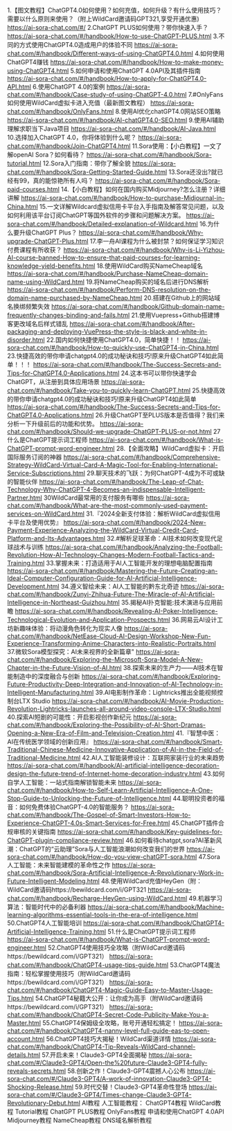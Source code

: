 1.【图文教程】ChatGPT4.0如何使用？如何充值，如何升级？有什么使用技巧？需要以什么原则来使用？（附上WildCard邀请码GPT321,享受开通优惠)
https://ai-sora-chat.com/#/
2.ChatGPT PLUS如何使用？带你快速入手？
https://ai-sora-chat.com/#/handbook/How-to-use-ChatGPT-PLUS.html
3.不同的方式使用ChatGPT4.0造成用户的体验不同
https://ai-sora-chat.com/#/handbook/Different-ways-of-using-ChatGPT4.0.html
4.如何使用ChatGPT4赚钱
https://ai-sora-chat.com/#/handbook/How-to-make-money-using-ChatGPT4.html
5.如何申请和使用ChatGPT 4.0API及其插件指南
https://ai-sora-chat.com/#/handbook/How-to-apply-for-ChatGPT4.0-API.html
6.使用ChatGPT 4.0的案例
https://ai-sora-chat.com/#/handbook/Case-study-of-using-ChatGPT-4.0.html
7.#OnlyFans 如何使用WildCard虚拟卡进入充值（最新图文教程）
https://ai-sora-chat.com/#/handbook/OnlyFans.html
8.使用AI优化chatGPT4.0网站SEO策略
https://ai-sora-chat.com/#/handbook/AI-chatGPT4.0-SEO.html
9.使用AI辅助理解求职当下Java项目
https://ai-sora-chat.com/#/handbook/AI-Java.html
10.选择加入ChatGPT 4.0，你将体验到什么呢？
https://ai-sora-chat.com/#/handbook/Join-ChatGPT4.html
11.Sora使用：【小白教程】一文了解openAI Sora？如何看待？
https://ai-sora-chat.com/#/handbook/Sora-tutorial.html
12.Sora入门指南：带你了解全貌
https://ai-sora-chat.com/#/handbook/Sora-Getting-Started-Guide.html
13.Sora还没出?就已经有99，真的能惊艳所有人吗？
https://ai-sora-chat.com/#/handbook/Sora-paid-courses.html
14.【小白教程】如何在国内购买Midjourney?怎么注册？详细讲解
https://ai-sora-chat.com/#/handbook/How-to-purchase-Midjournal-in-China.html
15.一文详解Wildcard虚拟信用卡平台入手指南及解答常见问题，以及如何利用该平台订阅ChatGPT等国外软件的步骤和问题解决方案。
https://ai-sora-chat.com/#/handbook/Detailed-explanation-of-Wildcard.html
16.为什么要升级ChatGPT Plus？
https://ai-sora-chat.com/#/handbook/Why-upgrade-ChatGPT-Plus.html
17.李一舟AI课程为什么被封禁？如何保证学习知识付费课程有所收获？
https://ai-sora-chat.com/#/handbook/Why-is-Li-Yizhou-AI-course-banned-How-to-ensure-that-paid-courses-for-learning-knowledge-yield-benefits.html
18.使用WildCard购买NameCheap域名
https://ai-sora-chat.com/#/handbook/Purchase-NameCheap-domain-name-using-WildCard.html
19.将NameCheap购买的域名后进行DNS解析
https://ai-sora-chat.com/#/handbook/Perform-DNS-resolution-on-the-domain-name-purchased-by-NameCheap.html
20.搭建在Github上的网站域名换绑频繁失效
https://ai-sora-chat.com/#/handbook/Github-domain-name-frequently-changes-binding-and-fails.html
21.使用Vuepress+Github搭建博客更改域名后样式错乱
https://ai-sora-chat.com/#/handbook/After-packaging-and-deploying-VuePress-the-style-is-black-and-white-in-disorder.html
22.国内如何快捷使用ChatGPT4.0，简单快捷！！
https://ai-sora-chat.com/#/handbook/How-to-quickly-use-ChatGPT4-in-China.html
23.快捷高效的带你申请chatgpt4.0的成功秘诀和技巧!原来升级ChatGPT4如此简单！！！
https://ai-sora-chat.com/#/handbook/The-Success-Secrets-and-Tips-for-ChatGPT4.0-Applications.html
24.这本书可以带你快速学会ChatGPT，从注册到具体应用场景
https://ai-sora-chat.com/#/handbook/Take-you-to-quickly-learn-ChatGPT.html
25.快捷高效的带你申请chatgpt4.0的成功秘诀和技巧!原来升级ChatGPT4如此简单
https://ai-sora-chat.com/#/handbook/The-Success-Secrets-and-Tips-for-ChatGPT4.0-Applications.html
26.升级ChatGPT至PLUS版本是否值得？我们来分析一下升级前后的功能和优势。
https://ai-sora-chat.com/#/handbook/Should-we-upgrade-ChatGPT-PLUS-or-not.html
27什么是ChatGPT提示词工程师
https://ai-sora-chat.com/#/handbook/What-is-ChatGPT-prompt-word-engineer.html
28.【全面攻略】WildCard虚拟卡：开启国际服务订阅的神器
https://ai-sora-chat.com/#/handbook/Comprehensive-Strategy-WildCard-Virtual-Card-A-Magic-Tool-for-Enabling-International-Service-Subscriptions.html
29.聊天技术的飞跃：为何ChatGPT-4成为不可或缺的智能伙伴
https://ai-sora-chat.com/#/handbook/The-Leap-of-Chat-Technology-Why-ChatGPT-4-Becomes-an-indispensable-Intelligent-Partner.html
30WildCard最常用的支付服务有哪些
https://ai-sora-chat.com/#/handbook/What-are-the-most-commonly-used-payment-services-on-WildCard.html
31.『2024全新支付体验：解析WildCard虚拟信用卡平台及使用优势』
https://ai-sora-chat.com/#/handbook/2024-New-Payment-Experience-Analyzing-the-WildCard-Virtual-Credit-Card-Platform-and-Its-Advantages.html
32.#解析足球革命：AI技术如何改变现代足球战术与训练
https://ai-sora-chat.com/#/handbook/Analyzing-the-Football-Revolution-How-AI-Technology-Changes-Modern-Football-Tactics-and-Training.html
33.掌握未来：打造适用于AI人工智能开发的理想电脑配置指南
https://ai-sora-chat.com/#/handbook/Mastering-the-Future-Creating-an-Ideal-Computer-Configuration-Guide-for-AI-Artificial-Intelligence-Development.html
34.遵义智绘未来：AI人工智能的黔东北奇迹
https://ai-sora-chat.com/#/handbook/Zunyi-Zhihua-Future-The-Miracle-of-AI-Artificial-Intelligence-in-Northeast-Guizhou.html
35.揭秘AI扑克智能:技术演进与应用前瞻
https://ai-sora-chat.com/#/handbook/Revealing-AI-Poker-Intelligence-Technological-Evolution-and-Application-Prospects.html
36.网易云AI设计工坊新趣味体验：将动漫角色转化为现实人像
https://ai-sora-chat.com/#/handbook/NetEase-Cloud-AI-Design-Workshop-New-Fun-Experience-Transforming-Anime-Characters-into-Realistic-Portraits.html
37.微软Sora模型探究：AI未来视界的全新篇章"
https://ai-sora-chat.com/#/handbook/Exploring-the-Microsoft-Sora-Model-A-New-Chapter-in-the-Future-Vision-of-AI.html
38.探索未来的生产力——AI技术在智能制造中的深度融合与创新
https://ai-sora-chat.com/#/handbook/Exploring-Future-Productivity-Deep-Integration-and-Innovation-of-AI-Technology-in-Intelligent-Manufacturing.html
39.AI电影制作革命：Lightricks推出全能视频控制台LTX Studio
https://ai-sora-chat.com/#/handbook/AI-Movie-Production-Revolution-Lightricks-launches-all-around-video-console-LTX-Studio.html
40.探索AI短剧的可能性：开启影视创作新纪元
https://ai-sora-chat.com/#/handbook/Exploring-the-Possibility-of-AI-Short-Dramas-Opening-a-New-Era-of-Film-and-Television-Creation.html
41.『智慧中医：AI在传统医学领域的创新应用』
https://ai-sora-chat.com/#/handbook/Smart-Traditional-Chinese-Medicine-Innovative-Application-of-AI-in-the-Field-of-Traditional-Medicine.html
42.AI人工智能装修设计：互联网家装行业的未来趋势
https://ai-sora-chat.com/#/handbook/AI-artificial-intelligence-decoration-design-the-future-trend-of-Internet-home-decoration-industry.html
43.如何自学人工智能：一站式指南解锁智能未来
https://ai-sora-chat.com/#/handbook/How-to-Self-Learn-Artificial-Intelligence-A-One-Stop-Guide-to-Unlocking-the-Future-of-Intelligence.html
44.聪明投资者的福音：如何免费体验ChatGPT-4.0的智能服务？
https://ai-sora-chat.com/#/handbook/The-Gospel-of-Smart-Investors-How-to-Experience-ChatGPT-4.0s-Smart-Services-for-Free.html
45.ChatGPT插件合规审核的关键指南
https://ai-sora-chat.com/#/handbook/Key-guidelines-for-ChatGPT-plugin-compliance-review.html
46.如何看待chatgpt,sora?AI革新风潮：ChatGPT的“云助理”Sora与人工智能浪潮如何改变我们的世界
https://ai-sora-chat.com/#/handbook/How-do-you-view-chatGPT-sora.html
47.Sora人工智能：未来智能建模的革命性之作
https://ai-sora-chat.com/#/handbook/Sora-Artificial-Intelligence-A-Revolutionary-Work-in-Future-Intelligent-Modeling.html
48.使用WildCard充值HeyGen（附：WildCard邀请码https://bewildcard.com/i/GPT321
https://ai-sora-chat.com/#/handbook/Recharge-HeyGen-using-WildCard.html
49.机器学习算法：智能时代中的必备利器
https://ai-sora-chat.com/#/handbook/Machine-learning-algorithms-essential-tools-in-the-era-of-intelligence.html
50.ChatGPT4人工智能培训
https://ai-sora-chat.com/#/handbook/ChatGPT4-Artificial-Intelligence-Training.html
51.什么是ChatGPT提示词工程师
https://ai-sora-chat.com/#/handbook/What-is-ChatGPT-prompt-word-engineer.html
52.ChatGPT4使用技巧全攻略（附WildCard邀请码https://bewildcard.com/i/GPT321）
https://ai-sora-chat.com/#/handbook/ChatGPT4-usage-tips-guide.html
53.ChatGPT4魔法指南：轻松掌握使用技巧（附WildCard邀请码https://bewildcard.com/i/GPT321）
https://ai-sora-chat.com/#/handbook/ChatGPT4-Magic-Guide-Easy-to-Master-Usage-Tips.html
54.ChatGPT4秘籍大公开：让你成为高手（附WildCard邀请码https://bewildcard.com/i/GPT321）
https://ai-sora-chat.com/#/handbook/ChatGPT4-Secret-Code-Publicity-Make-You-a-Master.html
55.ChatGPT4保姆级全攻略，账号开通轻松搞定！
https://ai-sora-chat.com/#/handbook/ChatGPT4-nanny-level-full-guide-eas-to-open-account.html
56.ChatGPT4技巧大揭秘！WildCard渠道详情
https://ai-sora-chat.com/#/handbook/ChatGPT4-Tip-Reveals-WildCard-channel-details.html
57.开启未来！Claude3-GPT4全面揭秘
https://ai-sora-chat.com/#/Claude3-GPT4/Open-the%20future-Claude3-GPT4-fully-reveals-secrets.html
58.创新之作！Claude3-GPT4震撼人心公布
https://ai-sora-chat.com/#/Claude3-GPT4/A-work-of-innovation-Claude3-GPT4-Shocking-Release.html
59.时代交替！Claude3-GPT4革命性登场
https://ai-sora-chat.com/#/Claude3-GPT4/Times-change-Claude3-GPT4-Revolutionary-Debut.html
AI教程
人工智能教程：
ChatGPT4教程
WildCard教程
Tutorial教程
ChatGPT PLUS教程
OnlyFans教程
申请和使用ChatGPT 4.0API
Midjourney教程
NameCheap教程
DNS域名解析教程
